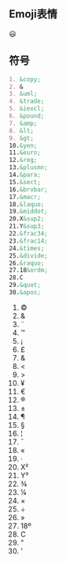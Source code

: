 ## Emoji表情
:smiley:

## 符号
```markdown
1. &copy;  
2. &    
3. &uml;  
4. &trade;  
5. &iexcl;  
6. &pound;
7. &amp;  
8. &lt;  
9. &gt;  
10.&yen;  
11.&euro;  
12.&reg;  
13.&plusmn;  
14.&para;  
15.&sect;  
16.&brvbar;  
17.&macr;  
18.&laquo;  
19.&middot;  
20.X&sup2;  
21.Y&sup3;  
22.&frac34;  
23.&frac14;  
24.&times;  
25.&divide;  
26.&raquo;  
27.18&ordm;  
28.C  
29.&quot;  
30.&apos;
```
1. &copy;  
2. &    
3. &uml;  
4. &trade;  
5. &iexcl;  
6. &pound;
7. &amp;  
8. &lt;  
9. &gt;  
10. &yen;  
11. &euro;  
12. &reg;  
13. &plusmn;  
14. &para;  
15. &sect;  
16. &brvbar;  
17. &macr;  
18. &laquo;  
19. &middot;  
20. X&sup2;  
21. Y&sup3;  
22. &frac34;  
23. &frac14;  
24. &times;  
25. &divide;  
26. &raquo;  
27. 18&ordm;  
28. C  
29. &quot;  
30. &apos;  
